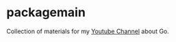 # packagemain

Collection of materials for my [Youtube Channel](https://www.youtube.com/channel/UCI39wKG8GQnuzFPN5SM55qw) about Go.
